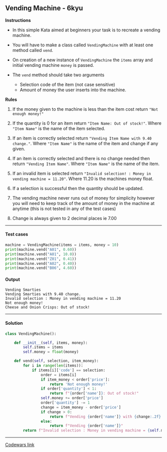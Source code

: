 ## Vending Machine - 6kyu

**Instructions**

- In this simple Kata aimed at beginners your task is to recreate a vending machine.

- You will have to make a class called `VendingMachine` with at least one method called `vend`.

- On creation of a new instance of `VendingMachine` the `items` array and initial vending machine `money` is passed.

- The `vend` method should take two arguments
    - Selection code of the item (not case sensitive)
    - Amount of money the user inserts into the machine.

**Rules**
1. If the money given to the machine is less than the item cost return `"Not enough money!"`

2. If the quantity is 0 for an item return `"Item Name: Out of stock!"`. Where `"Item Name"` is the name of the item selected.

3. If an item is correctly selected return `"Vending Item Name with 9.40 change."`. Where `"Item Name"` is the name of the item and change if any given.

4. If an item is correctly selected and there is no change needed then return `"Vending Item Name"`. Where `"Item Name"` is the name of the item.

5. If an invalid item is selected return `"Invalid selection! : Money in vending machine = 11.20"`. Where 11.20 is the machines money float.

6. If a selection is successful then the quantity should be updated.

7. The vending machine never runs out of money for simplicity however you will need to keep track of the amount of money in the machine at anytime (this is not tested in any of the test cases)

8. Change is always given to 2 decimal places ie 7.00

---

#### Test cases

```Python
machine = VendingMachine(items = items, money = 10)
print(machine.vend("A01", 0.60))
print(machine.vend("A01", 10.0))
print(machine.vend("Z01", 0.41))
print(machine.vend("A02", 0.40))
print(machine.vend("B06", 4.60))
```

#### Output
```
Vending Smarties
Vending Smarties with 9.40 change.
Invalid selection : Money in vending machine = 11.20
Not enough money!
Cheese and Onion Crisps: Out of stock!
```

---

#### Solution

```python
class VendingMachine():

    def __init__(self, items, money):
        self.items = items
        self.money = float(money)

    def vend(self, selection, item_money):
        for i in range(len(items)):
            if items[i]['code'] == selection:
                order = items[i]
                if item_money < order['price']:
                    return 'Not enough money!'
                if order['quantity'] < 1:
                    return f"{order['name']}: Out of stock!"
                self.money += order['price']
                order['quantity'] -= 1
                change = item_money - order['price']
                if change > 0:
                    return f"Vending {order['name']} with {change:.2f} change."
                else:
                    return f"Vending {order['name']}"
        return f"Invalid selection : Money in vending machine = {self.money:.2f}"
```

---


[Codewars link](https://www.codewars.com/kata/586e6d4cb98de09e3800014f)
